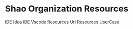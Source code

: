 # Shao Organization Resources
[IDE Idea](docs/ide/index.md)
[IDE Vscode](docs/ide/vscode.md)
[Resources Url](docs/resources/index.md)
[Resources UserCase](docs/resources/examples.md)
